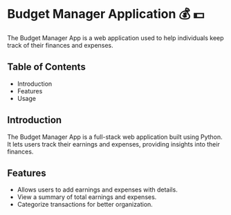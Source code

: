 # Budget Manager Application  💰 💵

The Budget Manager App is  a web application used to help individuals keep track of their  finances and expenses.

## Table of Contents 
- Introduction
- Features
- Usage

## Introduction

The Budget Manager App is a full-stack web application built using Python. It lets users track their earnings and expenses, providing insights into their finances.

## Features

-  Allows users to add earnings and expenses with details.
- View a summary of total earnings and expenses.
- Categorize transactions for better organization.
